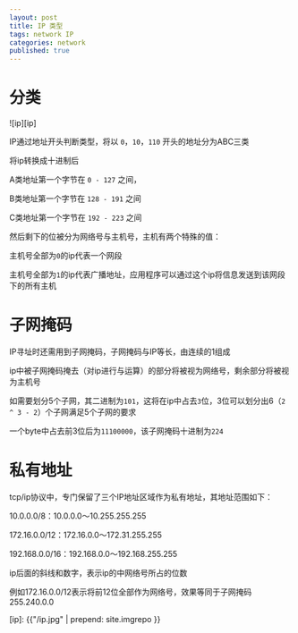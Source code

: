 ```yaml
---
layout: post
title: IP 类型
tags: network IP
categories: network
published: true
---
```



# 分类

![ip][ip]

IP通过地址开头判断类型，将以 `0`，`10`，`110` 开头的地址分为ABC三类

将ip转换成十进制后

A类地址第一个字节在 `0 - 127` 之间，

B类地址第一个字节在 `128 - 191` 之间

C类地址第一个字节在 `192 - 223` 之间

然后剩下的位被分为网络号与主机号，主机有两个特殊的值：

主机号全部为`0`的ip代表一个网段

主机号全部为`1`的ip代表广播地址，应用程序可以通过这个ip将信息发送到该网段下的所有主机



# 子网掩码

IP寻址时还需用到子网掩码，子网掩码与IP等长，由连续的1组成

ip中被子网掩码掩去（对ip进行与运算）的部分将被视为网络号，剩余部分将被视为主机号

如需要划分5个子网，其二进制为`101`，这将在ip中占去`3`位，3位可以划分出6（`2 ^ 3 - 2`）个子网满足5个子网的要求

一个byte中占去前3位后为`11100000`，该子网掩码十进制为`224`



# 私有地址

tcp/ip协议中，专门保留了三个IP地址区域作为私有地址，其地址范围如下：

10.0.0.0/8：10.0.0.0～10.255.255.255

172.16.0.0/12：172.16.0.0～172.31.255.255

192.168.0.0/16：192.168.0.0～192.168.255.255

ip后面的斜线和数字，表示ip的中网络号所占的位数

例如172.16.0.0/12表示将前12位全部作为网络号，效果等同于子网掩码 255.240.0.0





[ip]: {{"/ip.jpg" | prepend: site.imgrepo }}
